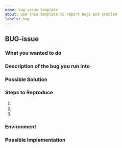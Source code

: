 ```yaml
---
name: bug-issue template
about: Use this template to report bugs and problem
labels: bug
---
```


## BUG-issue

### What you wanted to do

### Description of the bug you run into

### Possible Solution

### Steps to Reproduce

1.
2.
3.

### Environment

### Possible Implementation
